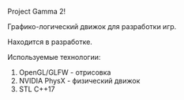 Project Gamma 2!

Графико-логический движок для разработки игр.

Находится в разработке.

Используемые технологии:
1. OpenGL/GLFW - отрисовка
2. NVIDIA PhysX - физический движок
3. STL C++17
